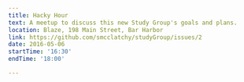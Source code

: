 ```yaml
---
title: Hacky Hour
text: A meetup to discuss this new Study Group's goals and plans.
location: Blaze, 198 Main Street, Bar Harbor
link: https://github.com/smcclatchy/studyGroup/issues/2
date: 2016-05-06
startTime: '16:30'
endTime: '18:00'

---
```

